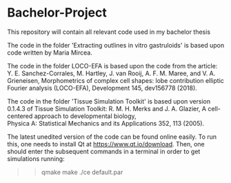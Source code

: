 # Bachelor-Project
This repository will contain all relevant code used in my bachelor thesis

The code in the folder 'Extracting outlines in vitro gastruloids' is based upon code written by Maria Mircea.

The code in the folder LOCO-EFA is based upon the code from the article:
Y. E. Sanchez-Corrales, M. Hartley, J. van Rooij, A. F. M. Maree, and V.  A.  Grieneisen,
Morphometrics  of  complex  cell  shapes:  lobe  contribution elliptic Fourier analysis (LOCO-EFA), 
Development 145, dev156778 (2018).

The code in the folder 'Tissue Simulation Toolkit' is based upon version 0.1.4.3 of Tissue Simulation Toolkit:
 R. M. H. Merks and J. A. Glazier,
A cell-centered approach to developmental biology,  
Physica A: Statistical Mechanics and its Applications 352, 113 (2005).

The latest unedited version of the code can be found online easily. 
To run this, one needs to install Qt at https://www.qt.io/download. 
Then, one should enter the subsequent commands in a terminal in order to get simulations running: 
>> qmake
>> make
>> ./ce default.par
